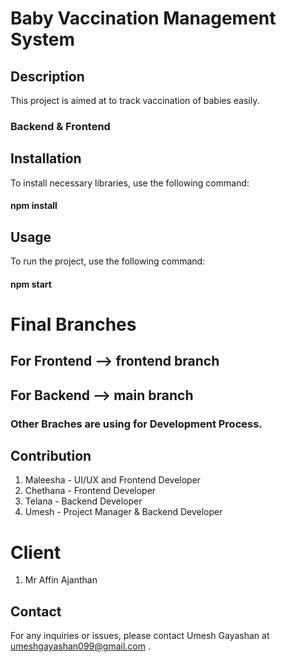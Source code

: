 # Baby Vaccination Management System

## Description
This project is aimed at to track vaccination of babies easily.

### Backend & Frontend

## Installation
To install necessary libraries, use the following command:
#### npm install

## Usage
To run the project, use the following command:
#### npm start

# Final Branches

## For Frontend --> frontend branch
## For Backend --> main branch
### Other Braches are using for Development Process.


## Contribution
1. Maleesha - UI/UX and Frontend Developer
2. Chethana - Frontend Developer
3. Telana - Backend Developer
4. Umesh - Project Manager & Backend Developer

# Client
1. Mr Affin Ajanthan

## Contact
For any inquiries or issues, please contact Umesh Gayashan at umeshgayashan099@gmail.com .


